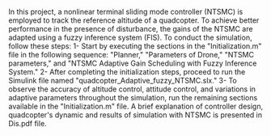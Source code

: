 In this project, a nonlinear terminal sliding mode controller (NTSMC) is employed to track the reference altitude of a quadcopter. To achieve better performance in the presence  of disturbance, the gains of the NTSMC are adapted using a fuzzy inference system (FIS).
To conduct the simulation, follow these steps:
    1- Start by executing the sections in the "Initialization.m" file in the following sequence: "Planner," "Parameters of Drone," "NTSMC parameters," and "NTSMC Adaptive Gain Scheduling with Fuzzy Inference System."
    2- After completing the initialization steps, proceed to run the Simulink file named "quadcopter_Adaptive_fuzzy_NTSMC.slx."
    3- To observe the accuracy of altitude control, attitude control, and variations in adaptive parameters throughout the simulation, run the remaining sections available in the "Initialization.m" file.
A brief explanation of controller design, quadcopter's dynamic and results of simulation with NTSMC is presented in Dis.pdf file.
